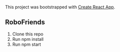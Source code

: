 This project was bootstrapped with [Create React App](https://github.com/facebook/create-react-app).

## RoboFriends

1. Clone this repo
2. Run npm install
3. Run npm start